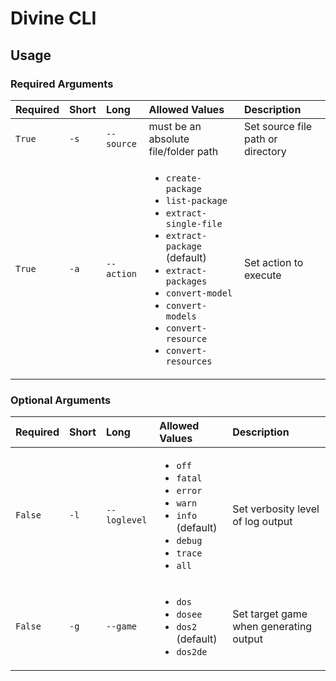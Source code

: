 <!-- TITLE: Divine CLI -->

# Divine CLI
## Usage

### Required Arguments

Required | Short | Long | Allowed Values | Description
:--- | :--- | :--- | :--- | :---
`True` | `-s` | `--source` | must be an absolute file/folder path | Set source file path or directory
`True` | `-a` | `--action` | <ul><li>`create-package`<li>`list-package`<li>`extract-single-file`<li>`extract-package` (default)<li>`extract-packages`<li>`convert-model`<li>`convert-models`<li>`convert-resource`<li>`convert-resources`</ul> | Set action to execute

### Optional Arguments

Required | Short | Long | Allowed Values | Description
:--- | :--- | :--- | :--- | :---
`False` | `-l` | `--loglevel` | <ul><li>`off`<li>`fatal`<li>`error`<li>`warn`<li>`info` (default)<li>`debug`<li>`trace`<li>`all`</ul> | Set verbosity level of log output
`False` | `-g` | `--game` | <ul><li>`dos`<li>`dosee`<li>`dos2` (default)<li>`dos2de`</ul> | Set target game when generating output

